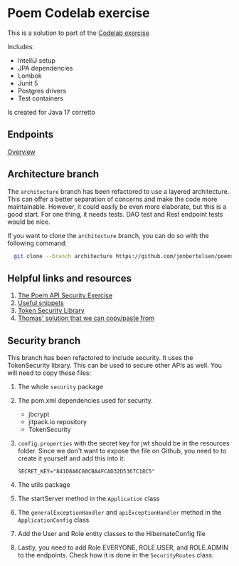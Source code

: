 # Poem Codelab exercise

This is a solution to part of the [Codelab exercise](https://dat3cph.github.io/material/rest-intro/exercises/codelab/)

Includes:

- IntelliJ setup
- JPA dependencies
- Lombok
- Junit 5
- Postgres drivers
- Test containers

Is created for Java 17 corretto

## Endpoints

[Overview](http://localhost:7070/routes)

## Architecture branch

The `architecture` branch has been refactored to use a layered architecture. 
This can offer a better separation of concerns and make the code more maintainable.
However, it could easily be even more elaborate, but this is a good start. For one thing, it needs
tests. DAO test and Rest endpoint tests would be nice.

If you want to clone the `architecture` branch, you can do so with the following command:

```bash
  git clone --branch architecture https://github.com/jonbertelsen/poems.git
```

## Helpful links and resources

1. [The Poem API Security Exercise](https://dat3cph.github.io/material/rest-test-security/exercises/poems-security/)
2.  [Useful snippets](https://dat3cph.github.io/material/tools/security/api)
3. [Token Security Library](https://github.com/Hartmannsolution/TokenSecurity)
4. [Thomas' solution that we can copy/paste from](https://github.com/Hartmannsolution/poemsolution)

## Security branch

This branch has been refactored to include security. It uses the TokenSecurity library.
This can be used to secure other APIs as well. You will need to copy these files:

1. The whole `security` package
2. The pom.xml dependencies used for security.
    - jbcrypt
    - jitpack.io repository
    - TokenSecurity
3. `config.properties` with the secret key for jwt should be in the resources folder. Since we don't want to expose the file on Github, you need to to create it yourself and add this into it:
  
    ```terminal 
    SECRET_KEY="841D8A6C80CBA4FCAD32D5367C18C5"
     ```
4. The utils package
5. The startServer method in the `Application` class
6. The `generalExceptionHandler` and `apiExceptionHandler` method in the `ApplicationConfig` class
7. Add the User and Role entity classes to the HibernateConfig file
8. Lastly, you need to add Role.EVERYONE, ROLE.USER, and ROLE.ADMIN to the endpoints. Check how it is done in the `SecurityRoutes` class.
